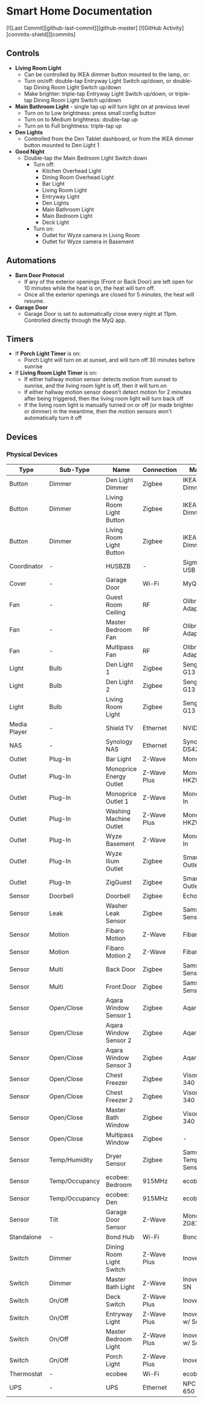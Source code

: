 # Smart Home Documentation

 [![Last Commit][github-last-commit]][github-master] [![GitHub Activity][commits-shield]][commits]

## Controls
- **Living Room Light**
    - Can be controlled by IKEA dimmer button mounted to the lamp, or:
    - Turn on/off: double-tap Entryway Light Switch up/down, or double-tap Dining Room Light Switch up/down
    - Make brighter: triple-tap Entryway Light Switch up/down, or triple-tap Dining Room Light Switch up/down
- **Main Bathroom Light** - single tap up will turn light on at previous level
    - Turn on to Low brightness: press small config button
    - Turn on to Medium brightness: double-tap up
    - Turn on to Full brightness: triple-tap up
- **Den Lights**
    - Controlled from the Den Tablet dashboard, or from the IKEA dimmer button mounted to Den Light 1
- **Good Night**
    - Double-tap the Main Bedroom Light Switch down
        - Turn off:
            - Kitchen Overhead Light
            - Dining Room Overhead Light
            - Bar Light
            - Living Room Light
            - Entryway Light
            - Den Lights
            - Main Bathroom Light
            - Main Bedroom Light
            - Deck Light
         - Turn on:
            - Outlet for Wyze camera in Living Room
            - Outlet for Wyze camera in Basement

## Automations
- **Barn Door Protocol**
    - If any of the exterior openings (Front or Back Door) are left open for 10 minutes while the heat is on, the heat will turn off.
    - Once all the exterior openings are closed for 5 minutes, the heat will resume.
- **Garage Door**
   - Garage Door is set to automatically close every night at 11pm. Controlled directly through the MyQ app.

## Timers
- If **Porch Light Timer** is on:
    - Porch Light will turn on at sunset, and will turn off 30 minutes before sunrise
- If **Living Room Light Timer** is on:
    - If either hallway motion sensor detects motion from sunset to sunrise, and the living room light is off, then it will turn on
    - If either hallway motion sensor doesn't detect motion for 2 minutes after being triggered, then the living room light will turn back off
    - If the living room light is manually turned on or off (or made brighter or dimmer) in the meantime, then the motion sensors won't automatically turn it off

## Devices

### Physical Devices

| Type         | Sub-Type       | Name                     | Connection  | Make/Model                 |
| ------------ | -------------- | ------------------------ | ----------- | -------------------------- |
| Button       | Dimmer         | Den Light Dimmer         | Zigbee      | IKEA Tradfri Dimmer        |
| Button       | Dimmer         | Living Room Light Button | Zigbee      | IKEA Tradfri Dimmer        |
| Button       | Dimmer         | Living Room Light Button | Zigbee      | IKEA Tradfri Dimmer        |
| Coordinator  | \-             | HUSBZB                   | \-          | Sigma Designs USB Adapter 
| Cover        | \-             | Garage Door              | Wi-Fi       | MyQ Liftmaster             |
| Fan          | \-             | Guest Room Ceiling       | RF          | Olibra RF Adapter          |
| Fan          | \-             | Master Bedroom Fan       | RF          | Olibra RF Adapter          |
| Fan          | \-             | Multipass Fan            | RF          | Olibra RF Adapter          |
| Light        | Bulb           | Den Light 1              | Zigbee      | Sengled E11-G13            |
| Light        | Bulb           | Den Light 2              | Zigbee      | Sengled E11-G13            |
| Light        | Bulb           | Living Room Light        | Zigbee      | Sengled E11-G13            |
| Media Player | \-             | Shield TV                | Ethernet    | NVIDIA Shield              |
| NAS          | \-             | Synology NAS             | Ethernet    | Synology DS420j            |
| Outlet       | Plug-In        | Bar Light                | Z-Wave      | Monoprice/Jasco            |
| Outlet       | Plug-In        | Monoprice Energy Outlet  | Z-Wave Plus | Monoprice HKZW-SO03        |
| Outlet       | Plug-In        | Monoprice Outlet 1       | Z-Wave      | Monoprice Plug-In          |
| Outlet       | Plug-In        | Washing Machine Outlet   | Z-Wave Plus | Monoprice HKZW-SO03        |
| Outlet       | Plug-In        | Wyze Basement            | Z-Wave      | Monoprice Plug-In          |
| Outlet       | Plug-In        | Wyze Ilium Outlet        | Zigbee      | SmartThings Outlet v4      |
| Outlet       | Plug-In        | ZigGuest                 | Zigbee      | SmartThings Outlet v4      |
| Sensor       | Doorbell       | Doorbell                 | Zigbee      | Echostar Bell              |
| Sensor       | Leak           | Washer Leak Sensor       | Zigbee      | Samsung Leak Sensor        |
| Sensor       | Motion         | Fibaro Motion            | Z-Wave      | Fibaro FGMS001             |
| Sensor       | Motion         | Fibaro Motion 2          | Z-Wave      | Fibaro FGMS001             |
| Sensor       | Multi          | Back Door                | Zigbee      | Samsung Multi-Sensor       |
| Sensor       | Multi          | Front Door               | Zigbee      | Samsung Multi-Sensor       |
| Sensor       | Open/Close     | Aqara Window Sensor 1    | Zigbee      | Aqara                      |
| Sensor       | Open/Close     | Aqara Window Sensor 2    | Zigbee      | Aqara                      |
| Sensor       | Open/Close     | Aqara Window Sensor 3    | Zigbee      | Aqara                      |
| Sensor       | Open/Close     | Chest Freezer            | Zigbee      | Visonic MCT-340 E          |
| Sensor       | Open/Close     | Chest Freezer 2          | Zigbee      | Visonic MCT-340 E          |
| Sensor       | Open/Close     | Master Bath Window       | Zigbee      | Visonic MCT-340 E          |
| Sensor       | Open/Close     | Multipass Window         | Zigbee      | \-                         |
| Sensor       | Temp/Humidity  | Dryer Sensor             | Zigbee      | Samsung Temperature Sensor |
| Sensor       | Temp/Occupancy | ecobee: Bedroom          | 915MHz      | ecobee                     |
| Sensor       | Temp/Occupancy | ecobee: Den              | 915MHz      | ecobee                     |
| Sensor       | Tilt           | Garage Door Sensor       | Z-Wave      | Monoprice ZG8101           |
| Standalone   | \-             | Bond Hub                 | Wi-Fi       | Bond                       |
| Switch       | Dimmer         | Dining Room Light Switch | Z-Wave Plus | Inovelli NZW31             |
| Switch       | Dimmer         | Master Bath Light        | Z-Wave      | Inovelli LZW31-SN          |
| Switch       | On/Off         | Deck Switch              | Z-Wave Plus | Inovelli NZW30             |
| Switch       | On/Off         | Entryway Light           | Z-Wave Plus | Inovelli NZW30 w/ Scenes   |
| Switch       | On/Off         | Master Bedroom Light     | Z-Wave Plus | Inovelli NZW30 w/ Scenes   |
| Switch       | On/Off         | Porch Light              | Z-Wave Plus | Inovelli NZW30             |
| Thermostat   | \-             | ecobee                   | Wi-Fi       | ecobee 3                   |
| UPS          | \-             | UPS                      | Ethernet    | NPC Back-UPS 650           |
